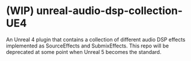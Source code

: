 # (WIP) unreal-audio-dsp-collection-UE4
An Unreal 4 plugin that contains a collection of different audio DSP effects implemented as SourceEffects and SubmixEffects. This repo will be deprecated at some point when Unreal 5 becomes the standard.

